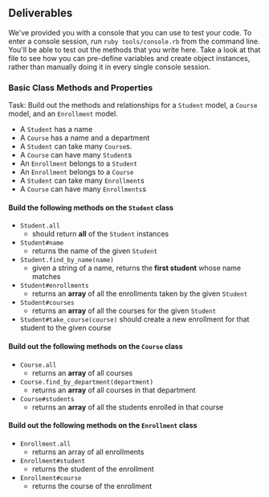 ## Deliverables

We've provided you with a console that you can use to test your code. To enter a console session, run `ruby tools/console.rb` from the command line. You'll be able to test out the methods that you write here. Take a look at that file to see how you can pre-define variables and create object instances, rather than manually doing it in every single console session.

### Basic Class Methods and Properties

Task:  Build out the methods and relationships for a `Student` model, a `Course` model, and an `Enrollment` model.

- A `Student` has a name
- A `Course` has a name and a department
- A `Student` can take many `Course`s.
- A `Course` can have many `Student`s
- An `Enrollment` belongs to a `Student`
- An `Enrollment` belongs to a `Course`
- A `Student` can take many `Enrollment`s
- A `Course` can have many `Enrollments`s

#### Build the following methods on the `Student` class

- `Student.all`
  - should return **all** of the `Student` instances
- `Student#name`
  - returns the name of the given `Student`
- `Student.find_by_name(name)`
  - given a string of a name, returns the **first student** whose  name matches
- `Student#enrollments`
  - returns an **array** of all the enrollments taken by the given `Student`
- `Student#courses`
  - returns an **array** of all the courses for the given `Student`
- `Student#take_course(course)` should create a new enrollment for that student to the given course

#### Build out the following methods on the `Course` class

- `Course.all`
  - returns an **array** of all courses
- `Course.find_by_department(department)`
  - returns an **array** of all courses in that department
- `Course#students`
  - returns an **array** of all the students enrolled in that course

#### Build out the following methods on the `Enrollment` class

- `Enrollment.all`
  - returns an array of all enrollments
- `Enrollment#student`
  - returns the student of the enrollment
- `Enrollment#course`
  - returns the course of the enrollment
